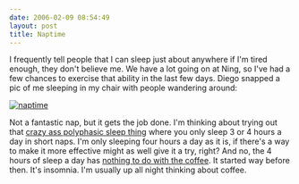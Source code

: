 ```yaml
---
date: 2006-02-09 08:54:49
layout: post
title: Naptime
---
```


I frequently tell people that I can sleep just about anywhere if I'm tired enough, they don't believe me. We have a lot going on at Ning, so I've had a few chances to exercise that ability in the last few days. Diego snapped a pic of me sleeping in my chair with people wandering around:

[![naptime](http://static.flickr.com/37/97374473_af254951d1.jpg)](http://www.flickr.com/photos/miker/97374473/)

Not a fantastic nap, but it gets the job done. I'm thinking about trying out that [crazy ass polyphasic sleep thing](http://en.wikipedia.org/wiki/Polyphasic_sleep) where you only sleep 3 or 4 hours a day in short naps. I'm only sleeping four hours a day as it is, if there's a way to make it more effective might as well give it a try, right? And no, the 4 hours of sleep a day has [nothing to do with the coffee](http://www.rowehl.com/blog/?p=601). It started way before then. It's insomnia. I'm usually up all night thinking about coffee.
